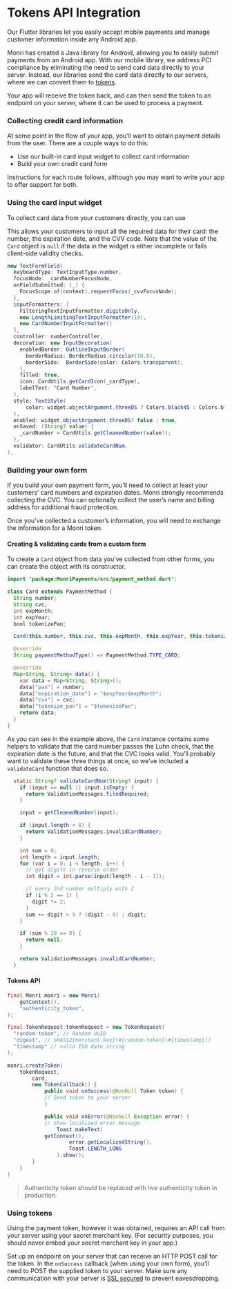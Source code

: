 # Tokens API Integration

Our Flutter libraries let you easily accept mobile payments and manage customer information inside any Android app.

Monri has created a Java library for Android, allowing you to easily submit payments from an Android app. With our
mobile library, we address PCI compliance by eliminating the need to send card data directly to your server. Instead,
our libraries send the card data directly to our servers, where we can convert them
to [tokens](https://monri.com/docs/api#tokens).

Your app will receive the token back, and can then send the token to an endpoint on your server, where it can be used to
process a payment.

### Collecting credit card information

At some point in the flow of your app, you’ll want to obtain payment details from the user. There are a couple ways to
do this:

* Use our built-in card input widget to collect card information
* Build your own credit card form

Instructions for each route follows, although you may want to write your app to offer support for both.

### Using the card input widget

To collect card data from your customers directly, you can use

This allows your customers to input all the required data for their card: the number, the expiration date, and the
CVV code. Note that the value of the `Card` object is `null` if the data in the widget is either incomplete or fails
client-side validity checks.

```java
new TextFormField(
  keyboardType: TextInputType.number,
  focusNode: _cardNumberFocusNode,
  onFieldSubmitted: (_) {
    FocusScope.of(context).requestFocus(_cvvFocusNode);
  },
  inputFormatters: [
    FilteringTextInputFormatter.digitsOnly,
    new LengthLimitingTextInputFormatter(19),
    new CardNumberInputFormatter()
  ],
  controller: numberController,
  decoration: new InputDecoration(
    enabledBorder: OutlineInputBorder(
      borderRadius: BorderRadius.circular(10.0),
      borderSide:  BorderSide(color: Colors.transparent),
    ),
    filled: true,
    icon: CardUtils.getCardIcon(_cardType),
    labelText: 'Card Number',
  ),
  style: TextStyle(
      color: widget.objectArgument.threeDS ? Colors.black45 : Colors.blue
  ),
  enabled: widget.objectArgument.threeDS? false : true,
  onSaved: (String? value) {
    _cardNumber = CardUtils.getCleanedNumber(value!);
  },
  validator: CardUtils.validateCardNum,
),
```

### Building your own form

If you build your own payment form, you’ll need to collect at least your customers’ card numbers and expiration dates.
Monri strongly recommends collecting the CVC. You can optionally collect the user’s name and billing address for
additional fraud protection.

Once you’ve collected a customer’s information, you will need to exchange the information for a Monri token.

#### Creating & validating cards from a custom form

To create a `Card` object from data you’ve collected from other forms, you can create the object with its constructor.

```java
import 'package:MonriPayments/src/payment_method.dart';

class Card extends PaymentMethod {
  String number;
  String cvc;
  int expMonth;
  int expYear;
  bool tokenizePan;

  Card(this.number, this.cvc, this.expMonth, this.expYear, this.tokenizePan);

  @override
  String paymentMethodType() => PaymentMethod.TYPE_CARD;

  @override
  Map<String, String> data() {
    var data = Map<String, String>();
    data["pan"] = number;
    data["expiration_date"] = "$expYear$expMonth";
    data["cvv"] = cvc;
    data["tokenize_pan"] = "$tokenizePan";
    return data;
  }
}
```

As you can see in the example above, the `Card` instance contains some helpers to validate that the card number passes
the Luhn check, that the expiration date is the future, and that the CVC looks valid. You’ll probably want to validate
these three things at once, so we’ve included a `validateCard` function that does so.

```java
  static String? validateCardNum(String? input) {
    if (input == null || input.isEmpty) {
      return ValidationMessages.filedRequired;
    }

    input = getCleanedNumber(input);

    if (input.length < 8) {
      return ValidationMessages.invalidCardNumber;
    }

    int sum = 0;
    int length = input.length;
    for (var i = 0; i < length; i++) {
      // get digits in reverse order
      int digit = int.parse(input[length - i - 1]);

      // every 2nd number multiply with 2
      if (i % 2 == 1) {
        digit *= 2;
      }
      sum += digit > 9 ? (digit - 9) : digit;
    }

    if (sum % 10 == 0) {
      return null;
    }

    return ValidationMessages.invalidCardNumber;
  }
```

#### Tokens API

```java
final Monri monri = new Monri(
    getContext(),
    "authenticity_token",
);

final TokenRequest tokenRequest = new TokenRequest(
  "random-token", // Random UUID
  "digest", // SHA512{merchant.key}\#{random-token}\#{timestamp}()
  "timestamp" // valid ISO date string
);

monri.createToken(
	tokenRequest,
    	card,
    	new TokenCallback() {
        	public void onSuccess(@NonNull Token token) {
	        // Send token to your server
        	}

	        public void onError(@NonNull Exception error) {
	        // Show localized error message
            	Toast.makeText(
			getContext(),
                	error.getLocalizedString(),
                	Toast.LENGTH_LONG
            	).show();
        }
    }
)
```

> Authenticity token should be replaced with live authenticity token in production.

### Using tokens

Using the payment token, however it was obtained, requires an API call from your server using your secret merchant
key. (For security purposes, you should never embed your secret merchant key in your app.)

Set up an endpoint on your server that can receive an HTTP POST call for the token. In the `onSuccess` callback (when
using your own form), you’ll need to POST the supplied token to your server. Make sure any communication with your
server is [SSL secured](https://monri.com/docs/security) to prevent eavesdropping.
